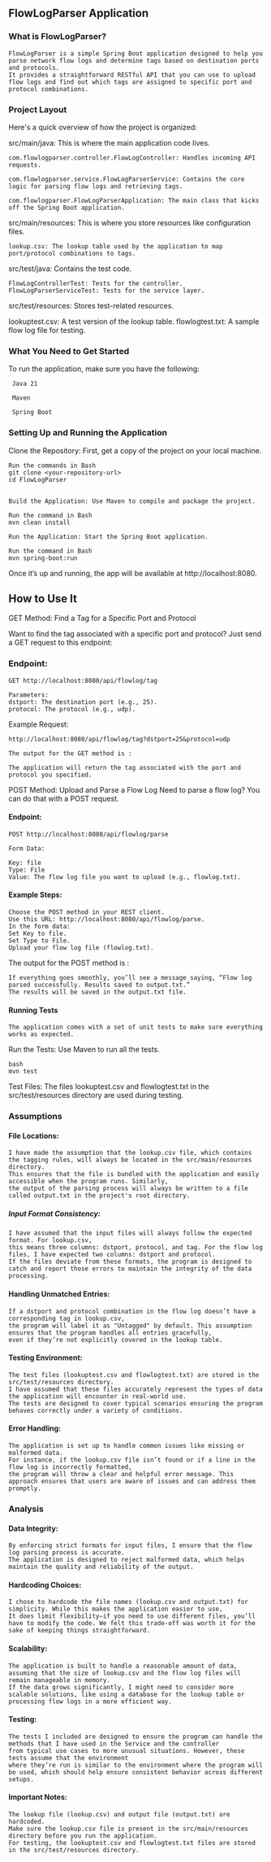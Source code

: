 ## FlowLogParser Application

### What is FlowLogParser?

    FlowLogParser is a simple Spring Boot application designed to help you parse network flow logs and determine tags based on destination ports and protocols.
    It provides a straightforward RESTful API that you can use to upload flow logs and find out which tags are assigned to specific port and protocol combinations.


### Project Layout

Here's a quick overview of how the project is organized:

src/main/java: This is where the main application code lives.

    com.flowlogparser.controller.FlowLogController: Handles incoming API requests.

    com.flowlogparser.service.FlowLogParserService: Contains the core logic for parsing flow logs and retrieving tags.

    com.flowlogparser.FlowLogParserApplication: The main class that kicks off the Spring Boot application.

src/main/resources: This is where you store resources like configuration files.

    lookup.csv: The lookup table used by the application to map port/protocol combinations to tags.

src/test/java: Contains the test code.

    FlowLogControllerTest: Tests for the controller.
    FlowLogParserServiceTest: Tests for the service layer.
src/test/resources: Stores test-related resources.

lookuptest.csv: A test version of the lookup table.
flowlogtest.txt: A sample flow log file for testing.


### What You Need to Get Started

 To run the application, make sure you have the following:

     Java 21  
    
     Maven
    
     Spring Boot




### Setting Up and Running the Application

Clone the Repository: First, get a copy of the project on your local machine.

    Run the commands in Bash
    git clone <your-repository-url>
    cd FlowLogParser


    Build the Application: Use Maven to compile and package the project.

    Run the command in Bash
    mvn clean install

    Run the Application: Start the Spring Boot application.

    Run the command in Bash
    mvn spring-boot:run

Once it’s up and running, the app will be available at http://localhost:8080.

## How to Use It

GET Method: Find a Tag for a Specific Port and Protocol

Want to find the tag associated with a specific port and protocol? Just send a GET request to this endpoint:

### Endpoint:

    GET http://localhost:8080/api/flowlog/tag

    Parameters:
    dstport: The destination port (e.g., 25).
    protocol: The protocol (e.g., udp).

Example Request:

    http://localhost:8080/api/flowlog/tag?dstport=25&protocol=udp

    The output for the GET method is :

    The application will return the tag associated with the port and protocol you specified.


POST Method: Upload and Parse a Flow Log
Need to parse a flow log? You can do that with a POST request.

#### Endpoint:

    POST http://localhost:8080/api/flowlog/parse

    Form Data:

    Key: file
    Type: File
    Value: The flow log file you want to upload (e.g., flowlog.txt).

#### Example Steps:

    Choose the POST method in your REST client.
    Use this URL: http://localhost:8080/api/flowlog/parse.
    In the form data:
    Set Key to file.
    Set Type to File.
    Upload your flow log file (flowlog.txt).

The output for the POST method is :

    If everything goes smoothly, you’ll see a message saying, “Flow log parsed successfully. Results saved to output.txt.”
    The results will be saved in the output.txt file.

#### Running Tests

    The application comes with a set of unit tests to make sure everything works as expected.

Run the Tests: Use Maven to run all the tests.

    bash
    mvn test

Test Files: The files lookuptest.csv and flowlogtest.txt in the src/test/resources directory are used during testing.

### Assumptions

#### File Locations: 

    I have made the assumption that the lookup.csv file, which contains the tagging rules, will always be located in the src/main/resources directory.
    This ensures that the file is bundled with the application and easily accessible when the program runs. Similarly, 
    the output of the parsing process will always be written to a file called output.txt in the project's root directory.

##### Input Format Consistency: 
    
    I have assumed that the input files will always follow the expected format. For lookup.csv, 
    this means three columns: dstport, protocol, and tag. For the flow log files, I have expected two columns: dstport and protocol.
    If the files deviate from these formats, the program is designed to catch and report those errors to maintain the integrity of the data processing.

#### Handling Unmatched Entries:
    If a dstport and protocol combination in the flow log doesn’t have a corresponding tag in lookup.csv,
    the program will label it as "Untagged" by default. This assumption ensures that the program handles all entries gracefully, 
    even if they’re not explicitly covered in the lookup table.

#### Testing Environment:

    The test files (lookuptest.csv and flowlogtest.txt) are stored in the src/test/resources directory. 
    I have assumed that these files accurately represent the types of data the application will encounter in real-world use. 
    The tests are designed to cover typical scenarios ensuring the program behaves correctly under a variety of conditions.

#### Error Handling: 
    The application is set up to handle common issues like missing or malformed data.
    For instance, if the lookup.csv file isn’t found or if a line in the flow log is incorrectly formatted, 
    the program will throw a clear and helpful error message. This approach ensures that users are aware of issues and can address them promptly.

### Analysis

#### Data Integrity:
    By enforcing strict formats for input files, I ensure that the flow log parsing process is accurate.
    The application is designed to reject malformed data, which helps maintain the quality and reliability of the output.

#### Hardcoding Choices:

    I chose to hardcode the file names (lookup.csv and output.txt) for simplicity. While this makes the application easier to use,
    It does limit flexibility—if you need to use different files, you’ll have to modify the code. We felt this trade-off was worth it for the sake of keeping things straightforward.


#### Scalability: 

    The application is built to handle a reasonable amount of data, assuming that the size of lookup.csv and the flow log files will remain manageable in memory. 
    If the data grows significantly, I might need to consider more scalable solutions, like using a database for the lookup table or processing flow logs in a more efficient way.


#### Testing:
    The tests I included are designed to ensure the program can handle the methods that I have used in the Service and the controller  
    from typical use cases to more unusual situations. However, these tests assume that the environment 
    where they’re run is similar to the environment where the program will be used, which should help ensure consistent behavior across different setups.

#### Important Notes:

    The lookup file (lookup.csv) and output file (output.txt) are hardcoded. 
    Make sure the lookup.csv file is present in the src/main/resources directory before you run the application.
    For testing, the lookuptest.csv and flowlogtest.txt files are stored in the src/test/resources directory.
